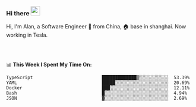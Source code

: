 ### Hi there <img src="https://media.giphy.com/media/hvRJCLFzcasrR4ia7z/giphy.gif" width="25px">

<!-- ![visitors](https://visitor-badge.glitch.me/badge?page_id=dislfyer.dislfyer) -->

Hi, I'm Alan, a Software Engineer 🚀 from China, 🏠 base in shanghai. Now working in Tesla.

<br/>
<br/>

📊 **This Week I Spent My Time On:**


<!--START_SECTION:waka-->

```text
TypeScript                          █████████████▒░░░░░░░░░░░  53.39%
YAML                                █████░░░░░░░░░░░░░░░░░░░░  20.69%
Docker                              ███░░░░░░░░░░░░░░░░░░░░░░  12.11%
Bash                                █░░░░░░░░░░░░░░░░░░░░░░░░  4.94%
JSON                                ▓░░░░░░░░░░░░░░░░░░░░░░░░  2.69%
```

<!--END_SECTION:waka-->

<!--
**About Me:**
 -->
